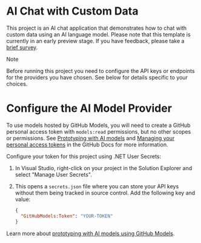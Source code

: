 # AI Chat with Custom Data

This project is an AI chat application that demonstrates how to chat with custom data using an AI language model. Please note that this template is currently in an early preview stage. If you have feedback, please take a [brief survey](https://aka.ms/dotnet-chat-templatePreview2-survey).

>[!NOTE]
> Before running this project you need to configure the API keys or endpoints for the providers you have chosen. See below for details specific to your choices.

# Configure the AI Model Provider
To use models hosted by GitHub Models, you will need to create a GitHub personal access token with `models:read` permissions, but no other scopes or permissions. See [Prototyping with AI models](https://docs.github.com/github-models/prototyping-with-ai-models) and [Managing your personal access tokens](https://docs.github.com/authentication/keeping-your-account-and-data-secure/managing-your-personal-access-tokens) in the GitHub Docs for more information.

Configure your token for this project using .NET User Secrets:

1. In Visual Studio, right-click on your project in the Solution Explorer and select "Manage User Secrets".
2. This opens a `secrets.json` file where you can store your API keys without them being tracked in source control. Add the following key and value:

   ```json
   {
     "GitHubModels:Token": "YOUR-TOKEN"
   }
   ```

Learn more about [prototyping with AI models using GitHub Models](https://docs.github.com/github-models/prototyping-with-ai-models).

